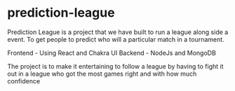# prediction-league

Prediction League is a project that we have built to run a league along side a event. To get people to predict who will a particular match in a tournament. 


Frontend - Using React and Chakra UI
Backend - NodeJs and MongoDB 

The project is to make it entertaining to follow a league by having to fight it out in a league who got the most games right and with how much confidence 
